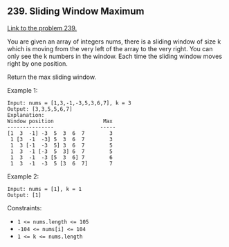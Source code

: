 ## 239. Sliding Window Maximum

[Link to the problem 239.](https://leetcode.com/problems/sliding-window-maximum/description/)

You are given an array of integers nums, there is a sliding window of size k which is moving from the very left of the array to the very right. You can only see the k numbers in the window. Each time the sliding window moves right by one position.

Return the max sliding window.



Example 1:

```
Input: nums = [1,3,-1,-3,5,3,6,7], k = 3
Output: [3,3,5,5,6,7]
Explanation:
Window position                Max
---------------               -----
[1  3  -1] -3  5  3  6  7        3
 1 [3  -1  -3] 5  3  6  7        3
 1  3 [-1  -3  5] 3  6  7        5
 1  3  -1 [-3  5  3] 6  7        5
 1  3  -1  -3 [5  3  6] 7        6
 1  3  -1  -3  5 [3  6  7]       7
```
Example 2:

```
Input: nums = [1], k = 1
Output: [1]
```

Constraints:

* `1 <= nums.length <= 105`
* `-104 <= nums[i] <= 104`
* `1 <= k <= nums.length`